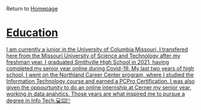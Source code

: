 Return to <a href= "https://github.com/BDBluhm/INFOTC-1000-Midterm/blob/main/README.md"> Homepage
# Education
I am currently a junior in the University of Columbia Missouri, I transfered here from the Missouri University of Science and Technology after my freshman year. I graduated Smithville High School in 2021, having completed my senior year online during Covid-19. My last two years of high school, I went on the Northland Career Center program, where I studied the Information Technology course and earned a PCPro Certification. I was also given the oppourtunity to do an online internship at Cerner my senior year, working in data analytics.
Those years are what inspired me to pursue a degree in Info Tech.💻⌨️🖱️
